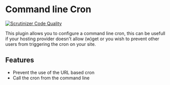 Command line Cron
=================

[![Scrutinizer Code Quality](https://scrutinizer-ci.com/g/ColdTrick/commandline_cron/badges/quality-score.png?b=master)](https://scrutinizer-ci.com/g/ColdTrick/commandline_cron/?branch=master)

This plugin allows you to configure a command line cron, this can be usefull if your hosting provider doesn't allow (w)get 
or you wish to prevent other users from triggering the cron on your site.

Features
--------

- Prevent the use of the URL based cron
- Call the cron from the command line
